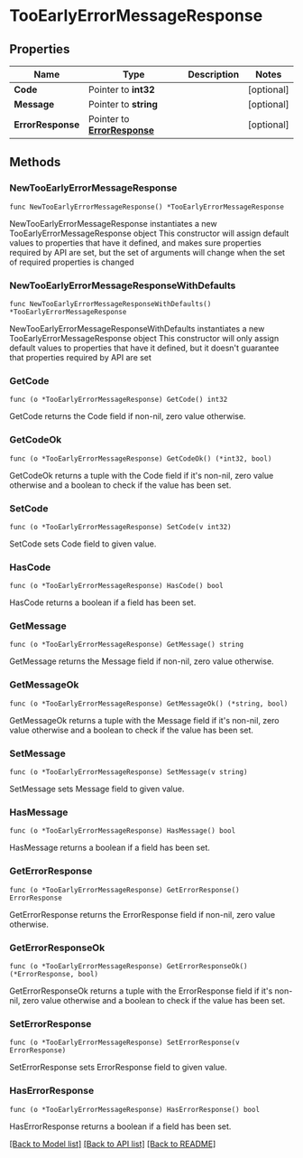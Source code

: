# TooEarlyErrorMessageResponse

## Properties

Name | Type | Description | Notes
------------ | ------------- | ------------- | -------------
**Code** | Pointer to **int32** |  | [optional] 
**Message** | Pointer to **string** |  | [optional] 
**ErrorResponse** | Pointer to [**ErrorResponse**](ErrorResponse.md) |  | [optional] 

## Methods

### NewTooEarlyErrorMessageResponse

`func NewTooEarlyErrorMessageResponse() *TooEarlyErrorMessageResponse`

NewTooEarlyErrorMessageResponse instantiates a new TooEarlyErrorMessageResponse object
This constructor will assign default values to properties that have it defined,
and makes sure properties required by API are set, but the set of arguments
will change when the set of required properties is changed

### NewTooEarlyErrorMessageResponseWithDefaults

`func NewTooEarlyErrorMessageResponseWithDefaults() *TooEarlyErrorMessageResponse`

NewTooEarlyErrorMessageResponseWithDefaults instantiates a new TooEarlyErrorMessageResponse object
This constructor will only assign default values to properties that have it defined,
but it doesn't guarantee that properties required by API are set

### GetCode

`func (o *TooEarlyErrorMessageResponse) GetCode() int32`

GetCode returns the Code field if non-nil, zero value otherwise.

### GetCodeOk

`func (o *TooEarlyErrorMessageResponse) GetCodeOk() (*int32, bool)`

GetCodeOk returns a tuple with the Code field if it's non-nil, zero value otherwise
and a boolean to check if the value has been set.

### SetCode

`func (o *TooEarlyErrorMessageResponse) SetCode(v int32)`

SetCode sets Code field to given value.

### HasCode

`func (o *TooEarlyErrorMessageResponse) HasCode() bool`

HasCode returns a boolean if a field has been set.

### GetMessage

`func (o *TooEarlyErrorMessageResponse) GetMessage() string`

GetMessage returns the Message field if non-nil, zero value otherwise.

### GetMessageOk

`func (o *TooEarlyErrorMessageResponse) GetMessageOk() (*string, bool)`

GetMessageOk returns a tuple with the Message field if it's non-nil, zero value otherwise
and a boolean to check if the value has been set.

### SetMessage

`func (o *TooEarlyErrorMessageResponse) SetMessage(v string)`

SetMessage sets Message field to given value.

### HasMessage

`func (o *TooEarlyErrorMessageResponse) HasMessage() bool`

HasMessage returns a boolean if a field has been set.

### GetErrorResponse

`func (o *TooEarlyErrorMessageResponse) GetErrorResponse() ErrorResponse`

GetErrorResponse returns the ErrorResponse field if non-nil, zero value otherwise.

### GetErrorResponseOk

`func (o *TooEarlyErrorMessageResponse) GetErrorResponseOk() (*ErrorResponse, bool)`

GetErrorResponseOk returns a tuple with the ErrorResponse field if it's non-nil, zero value otherwise
and a boolean to check if the value has been set.

### SetErrorResponse

`func (o *TooEarlyErrorMessageResponse) SetErrorResponse(v ErrorResponse)`

SetErrorResponse sets ErrorResponse field to given value.

### HasErrorResponse

`func (o *TooEarlyErrorMessageResponse) HasErrorResponse() bool`

HasErrorResponse returns a boolean if a field has been set.


[[Back to Model list]](../README.md#documentation-for-models) [[Back to API list]](../README.md#documentation-for-api-endpoints) [[Back to README]](../README.md)


